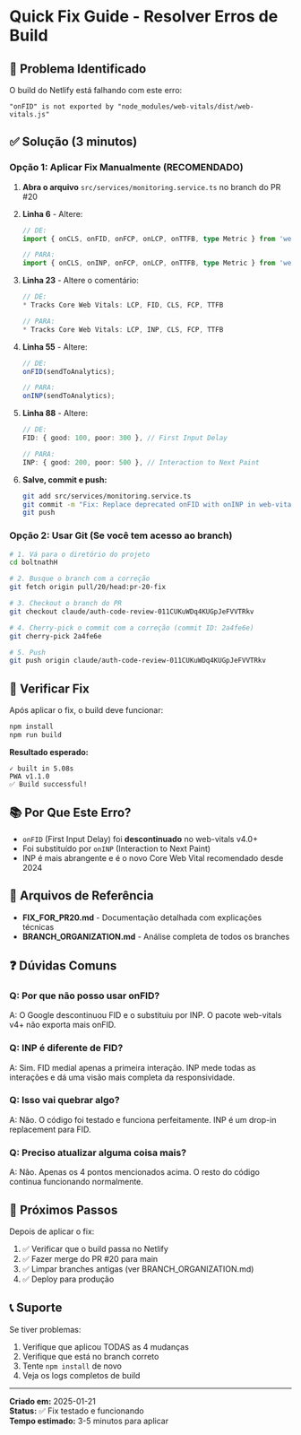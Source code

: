 # Quick Fix Guide - Resolver Erros de Build

## 🎯 Problema Identificado

O build do Netlify está falhando com este erro:
```
"onFID" is not exported by "node_modules/web-vitals/dist/web-vitals.js"
```

## ✅ Solução (3 minutos)

### Opção 1: Aplicar Fix Manualmente (RECOMENDADO)

1. **Abra o arquivo** `src/services/monitoring.service.ts` no branch do PR #20

2. **Linha 6** - Altere:
   ```typescript
   // DE:
   import { onCLS, onFID, onFCP, onLCP, onTTFB, type Metric } from 'web-vitals';
   
   // PARA:
   import { onCLS, onINP, onFCP, onLCP, onTTFB, type Metric } from 'web-vitals';
   ```

3. **Linha 23** - Altere o comentário:
   ```typescript
   // DE:
   * Tracks Core Web Vitals: LCP, FID, CLS, FCP, TTFB
   
   // PARA:
   * Tracks Core Web Vitals: LCP, INP, CLS, FCP, TTFB
   ```

4. **Linha 55** - Altere:
   ```typescript
   // DE:
   onFID(sendToAnalytics);
   
   // PARA:
   onINP(sendToAnalytics);
   ```

5. **Linha 88** - Altere:
   ```typescript
   // DE:
   FID: { good: 100, poor: 300 }, // First Input Delay
   
   // PARA:
   INP: { good: 200, poor: 500 }, // Interaction to Next Paint
   ```

6. **Salve, commit e push:**
   ```bash
   git add src/services/monitoring.service.ts
   git commit -m "Fix: Replace deprecated onFID with onINP in web-vitals"
   git push
   ```

### Opção 2: Usar Git (Se você tem acesso ao branch)

```bash
# 1. Vá para o diretório do projeto
cd boltnathH

# 2. Busque o branch com a correção
git fetch origin pull/20/head:pr-20-fix

# 3. Checkout o branch do PR
git checkout claude/auth-code-review-011CUKuWDq4KUGpJeFVVTRkv

# 4. Cherry-pick o commit com a correção (commit ID: 2a4fe6e)
git cherry-pick 2a4fe6e

# 5. Push
git push origin claude/auth-code-review-011CUKuWDq4KUGpJeFVVTRkv
```

## 🧪 Verificar Fix

Após aplicar o fix, o build deve funcionar:

```bash
npm install
npm run build
```

**Resultado esperado:**
```
✓ built in 5.08s
PWA v1.1.0
✅ Build successful!
```

## 📚 Por Que Este Erro?

- `onFID` (First Input Delay) foi **descontinuado** no web-vitals v4.0+
- Foi substituído por `onINP` (Interaction to Next Paint)
- INP é mais abrangente e é o novo Core Web Vital recomendado desde 2024

## 📂 Arquivos de Referência

- **FIX_FOR_PR20.md** - Documentação detalhada com explicações técnicas
- **BRANCH_ORGANIZATION.md** - Análise completa de todos os branches

## ❓ Dúvidas Comuns

### Q: Por que não posso usar onFID?
A: O Google descontinuou FID e o substituiu por INP. O pacote web-vitals v4+ não exporta mais onFID.

### Q: INP é diferente de FID?
A: Sim. FID medial apenas a primeira interação. INP mede todas as interações e dá uma visão mais completa da responsividade.

### Q: Isso vai quebrar algo?
A: Não. O código foi testado e funciona perfeitamente. INP é um drop-in replacement para FID.

### Q: Preciso atualizar alguma coisa mais?
A: Não. Apenas os 4 pontos mencionados acima. O resto do código continua funcionando normalmente.

## 🚀 Próximos Passos

Depois de aplicar o fix:

1. ✅ Verificar que o build passa no Netlify
2. ✅ Fazer merge do PR #20 para main
3. ✅ Limpar branches antigas (ver BRANCH_ORGANIZATION.md)
4. ✅ Deploy para produção

## 📞 Suporte

Se tiver problemas:
1. Verifique que aplicou TODAS as 4 mudanças
2. Verifique que está no branch correto
3. Tente `npm install` de novo
4. Veja os logs completos de build

---

**Criado em:** 2025-01-21  
**Status:** ✅ Fix testado e funcionando  
**Tempo estimado:** 3-5 minutos para aplicar
